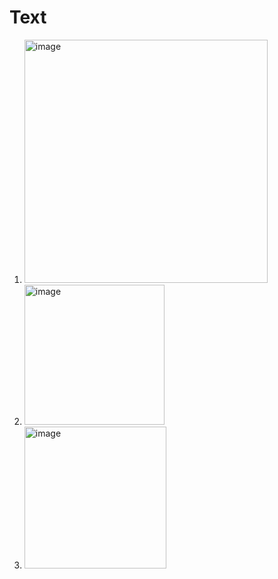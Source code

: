 # Text
1. <img width="389" alt="image" src="https://github.com/liormary/Text/assets/92310322/af1a236a-a499-4764-9ae4-6024eab8fb45">
2. <img width="224" alt="image" src="https://github.com/liormary/Text/assets/92310322/79e67da8-e838-49fd-aebd-51a0eb5d6d44">
3. <img width="227" alt="image" src="https://github.com/liormary/Text/assets/92310322/8d5d7cdb-432f-4e54-aac4-39d3df2643e3">

